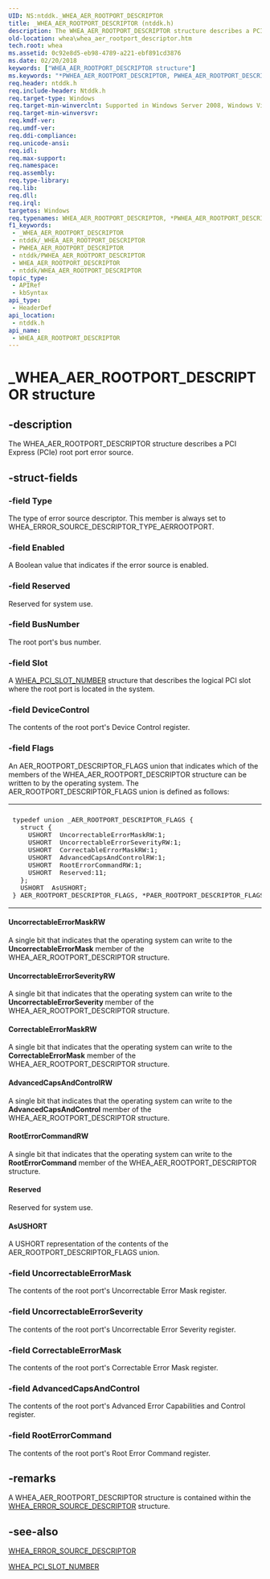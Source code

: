 ```yaml
---
UID: NS:ntddk._WHEA_AER_ROOTPORT_DESCRIPTOR
title: _WHEA_AER_ROOTPORT_DESCRIPTOR (ntddk.h)
description: The WHEA_AER_ROOTPORT_DESCRIPTOR structure describes a PCI Express (PCIe) root port error source.
old-location: whea\whea_aer_rootport_descriptor.htm
tech.root: whea
ms.assetid: 0c92e8d5-eb98-4789-a221-ebf891cd3876
ms.date: 02/20/2018
keywords: ["WHEA_AER_ROOTPORT_DESCRIPTOR structure"]
ms.keywords: "*PWHEA_AER_ROOTPORT_DESCRIPTOR, PWHEA_AER_ROOTPORT_DESCRIPTOR, PWHEA_AER_ROOTPORT_DESCRIPTOR structure pointer [WHEA Drivers and Applications], WHEA_AER_ROOTPORT_DESCRIPTOR, WHEA_AER_ROOTPORT_DESCRIPTOR structure [WHEA Drivers and Applications], _WHEA_AER_ROOTPORT_DESCRIPTOR, ntddk/PWHEA_AER_ROOTPORT_DESCRIPTOR, ntddk/WHEA_AER_ROOTPORT_DESCRIPTOR, whea.whea_aer_rootport_descriptor, whearef_e96777a4-ff19-4291-9730-ffe4c9828381.xml"
req.header: ntddk.h
req.include-header: Ntddk.h
req.target-type: Windows
req.target-min-winverclnt: Supported in Windows Server 2008, Windows Vista SP1, and later versions of Windows.
req.target-min-winversvr: 
req.kmdf-ver: 
req.umdf-ver: 
req.ddi-compliance: 
req.unicode-ansi: 
req.idl: 
req.max-support: 
req.namespace: 
req.assembly: 
req.type-library: 
req.lib: 
req.dll: 
req.irql: 
targetos: Windows
req.typenames: WHEA_AER_ROOTPORT_DESCRIPTOR, *PWHEA_AER_ROOTPORT_DESCRIPTOR
f1_keywords:
 - _WHEA_AER_ROOTPORT_DESCRIPTOR
 - ntddk/_WHEA_AER_ROOTPORT_DESCRIPTOR
 - PWHEA_AER_ROOTPORT_DESCRIPTOR
 - ntddk/PWHEA_AER_ROOTPORT_DESCRIPTOR
 - WHEA_AER_ROOTPORT_DESCRIPTOR
 - ntddk/WHEA_AER_ROOTPORT_DESCRIPTOR
topic_type:
 - APIRef
 - kbSyntax
api_type:
 - HeaderDef
api_location:
 - ntddk.h
api_name:
 - WHEA_AER_ROOTPORT_DESCRIPTOR
---
```


# _WHEA_AER_ROOTPORT_DESCRIPTOR structure


## -description

The WHEA_AER_ROOTPORT_DESCRIPTOR structure describes a PCI Express (PCIe) root port error source.

## -struct-fields

### -field Type

The type of error source descriptor. This member is always set to WHEA_ERROR_SOURCE_DESCRIPTOR_TYPE_AERROOTPORT.

### -field Enabled

A Boolean value that indicates if the error source is enabled.

### -field Reserved

Reserved for system use.

### -field BusNumber

The root port's bus number.

### -field Slot

A <a href="https://docs.microsoft.com/windows-hardware/drivers/ddi/ntddk/ns-ntddk-_whea_pci_slot_number">WHEA_PCI_SLOT_NUMBER</a> structure that describes the logical PCI slot where the root port is located in the system.

### -field DeviceControl

The contents of the root port's Device Control register.

### -field Flags

An AER_ROOTPORT_DESCRIPTOR_FLAGS union that indicates which of the members of the WHEA_AER_ROOTPORT_DESCRIPTOR structure can be written to by the operating system. The AER_ROOTPORT_DESCRIPTOR_FLAGS union is defined as follows:

<div class="code"><span codelanguage=""><table>
<tr>
<th></th>
</tr>
<tr>
<td>
<pre>typedef union _AER_ROOTPORT_DESCRIPTOR_FLAGS {
  struct {
    USHORT  UncorrectableErrorMaskRW:1;
    USHORT  UncorrectableErrorSeverityRW:1;
    USHORT  CorrectableErrorMaskRW:1;
    USHORT  AdvancedCapsAndControlRW:1;
    USHORT  RootErrorCommandRW:1;
    USHORT  Reserved:11;
  };
  USHORT  AsUSHORT;
} AER_ROOTPORT_DESCRIPTOR_FLAGS, *PAER_ROOTPORT_DESCRIPTOR_FLAGS</pre>
</td>
</tr>
</table></span></div>




#### UncorrectableErrorMaskRW

A single bit that indicates that the operating system can write to the <b>UncorrectableErrorMask</b> member of the WHEA_AER_ROOTPORT_DESCRIPTOR structure.



#### UncorrectableErrorSeverityRW

A single bit that indicates that the operating system can write to the <b>UncorrectableErrorSeverity </b>member of the WHEA_AER_ROOTPORT_DESCRIPTOR structure.



#### CorrectableErrorMaskRW

A single bit that indicates that the operating system can write to the <b>CorrectableErrorMask</b> member of the WHEA_AER_ROOTPORT_DESCRIPTOR structure.



#### AdvancedCapsAndControlRW

A single bit that indicates that the operating system can write to the <b>AdvancedCapsAndControl</b> member of the WHEA_AER_ROOTPORT_DESCRIPTOR structure.



#### RootErrorCommandRW

A single bit that indicates that the operating system can write to the <b>RootErrorCommand</b> member of the WHEA_AER_ROOTPORT_DESCRIPTOR structure.



#### Reserved

Reserved for system use.



#### AsUSHORT

A USHORT representation of the contents of the AER_ROOTPORT_DESCRIPTOR_FLAGS union.

### -field UncorrectableErrorMask

The contents of the root port's Uncorrectable Error Mask register.

### -field UncorrectableErrorSeverity

The contents of the root port's Uncorrectable Error Severity register.

### -field CorrectableErrorMask

The contents of the root port's Correctable Error Mask register.

### -field AdvancedCapsAndControl

The contents of the root port's Advanced Error Capabilities and Control register.

### -field RootErrorCommand

The contents of the root port's Root Error Command register.

## -remarks

A WHEA_AER_ROOTPORT_DESCRIPTOR structure is contained within the <a href="https://docs.microsoft.com/windows-hardware/drivers/ddi/ntddk/ns-ntddk-_whea_error_source_descriptor">WHEA_ERROR_SOURCE_DESCRIPTOR</a> structure.

## -see-also

<a href="https://docs.microsoft.com/windows-hardware/drivers/ddi/ntddk/ns-ntddk-_whea_error_source_descriptor">WHEA_ERROR_SOURCE_DESCRIPTOR</a>



<a href="https://docs.microsoft.com/windows-hardware/drivers/ddi/ntddk/ns-ntddk-_whea_pci_slot_number">WHEA_PCI_SLOT_NUMBER</a>

